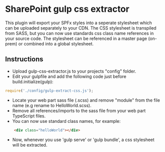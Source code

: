 # SharePoint gulp css extractor

This plugin will export your SPFx styles into a seperate stylesheet which can be uploaded separately to your CDN. The CSS stylesheet is transpiled from SASS, but you can now use standards css class name references in your source code. The stylesheet can be referenced in a master page (on-prem) or combined into a global stylesheet.

## Instructions

- Upload gulp-css-extractor.js to your projects "config" folder.
- Edit your gulpfile and add the following code just before build.initialize(gulp):
```javascript
require('./config/gulp-extract-css.js');
```
- Locate your web part sass file (.scss) and remove "module" from the file name (e.g rename to HelloWorld.scss).
- Remove all references/imports to the sass file from your web part TypeScript files.
- You can now use standard class names, for example:
```html
    <div class="helloWorld"></div>
```
- Now, whenever you use 'gulp serve' or 'gulp bundle', a css stylesheet will be extracted.
